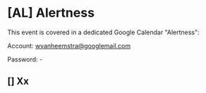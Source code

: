 # [AL] Alertness

This event is covered in a dedicated Google Calendar "Alertness": 

Account: wvanheemstra@googlemail.com

Password: -

## [] Xx
